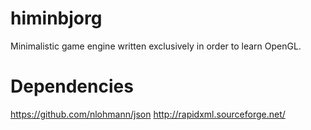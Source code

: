 # himinbjorg
Minimalistic game engine written exclusively in order to learn OpenGL.

# Dependencies
https://github.com/nlohmann/json
http://rapidxml.sourceforge.net/
